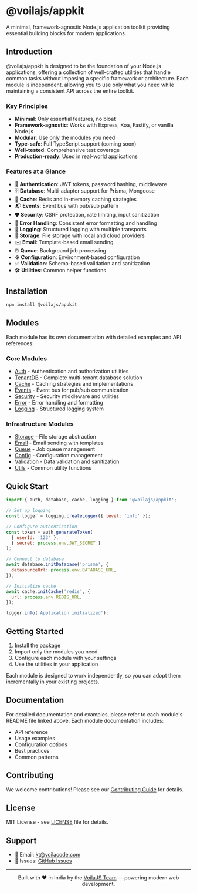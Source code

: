 # @voilajs/appkit

A minimal, framework-agnostic Node.js application toolkit providing essential
building blocks for modern applications.

## Introduction

@voilajs/appkit is designed to be the foundation of your Node.js applications,
offering a collection of well-crafted utilities that handle common tasks without
imposing a specific framework or architecture. Each module is independent,
allowing you to use only what you need while maintaining a consistent API across
the entire toolkit.

### Key Principles

- **Minimal**: Only essential features, no bloat
- **Framework-agnostic**: Works with Express, Koa, Fastify, or vanilla Node.js
- **Modular**: Use only the modules you need
- **Type-safe**: Full TypeScript support (coming soon)
- **Well-tested**: Comprehensive test coverage
- **Production-ready**: Used in real-world applications

### Features at a Glance

- 🔐 **Authentication**: JWT tokens, password hashing, middleware
- 🗄️ **Database**: Multi-adapter support for Prisma, Mongoose
- 💾 **Cache**: Redis and in-memory caching strategies
- 📬 **Events**: Event bus with pub/sub pattern
- 🛡️ **Security**: CSRF protection, rate limiting, input sanitization
- 🚨 **Error Handling**: Consistent error formatting and handling
- 📝 **Logging**: Structured logging with multiple transports
- 📁 **Storage**: File storage with local and cloud providers
- ✉️ **Email**: Template-based email sending
- ⏰ **Queue**: Background job processing
- ⚙️ **Configuration**: Environment-based configuration
- ✅ **Validation**: Schema-based validation and sanitization
- 🛠️ **Utilities**: Common helper functions

## Installation

```bash
npm install @voilajs/appkit
```

## Modules

Each module has its own documentation with detailed examples and API references:

### Core Modules

- [Auth](/src/auth/README.md) - Authentication and authorization utilities
- [TenantDB](/src/tenantdb/README.md) - Complete multi-tenant database solution
- [Cache](/src/cache/README.md) - Caching strategies and implementations
- [Events](/src/events/README.md) - Event bus for pub/sub communication
- [Security](/src/security/README.md) - Security middleware and utilities
- [Error](/src/error/README.md) - Error handling and formatting
- [Logging](/src/logging/README.md) - Structured logging system

### Infrastructure Modules

- [Storage](/src/storage/README.md) - File storage abstraction
- [Email](/src/email/README.md) - Email sending with templates
- [Queue](/src/queue/README.md) - Job queue management
- [Config](/src/config/README.md) - Configuration management
- [Validation](/src/validation/README.md) - Data validation and sanitization
- [Utils](/src/utils/README.md) - Common utility functions

## Quick Start

```javascript
import { auth, database, cache, logging } from '@voilajs/appkit';

// Set up logging
const logger = logging.createLogger({ level: 'info' });

// Configure authentication
const token = auth.generateToken(
  { userId: '123' },
  { secret: process.env.JWT_SECRET }
);

// Connect to database
await database.initDatabase('prisma', {
  datasourceUrl: process.env.DATABASE_URL,
});

// Initialize cache
await cache.initCache('redis', {
  url: process.env.REDIS_URL,
});

logger.info('Application initialized');
```

## Getting Started

1. Install the package
2. Import only the modules you need
3. Configure each module with your settings
4. Use the utilities in your application

Each module is designed to work independently, so you can adopt them
incrementally in your existing projects.

## Documentation

For detailed documentation and examples, please refer to each module's README
file linked above. Each module documentation includes:

- API reference
- Usage examples
- Configuration options
- Best practices
- Common patterns

## Contributing

We welcome contributions! Please see our [Contributing Guide](CONTRIBUTING.md)
for details.

## License

MIT License - see [LICENSE](LICENSE) file for details.

## Support

- 📧 Email: kt@voilacode.com
- 🐛 Issues: [GitHub Issues](https://github.com/voilajs/appkit/issues)

---

<p align="center">
  Built with ❤️ in India by the <a href="https://github.com/orgs/voilajs/people">VoilaJS Team</a> — powering modern web development.
</p>
